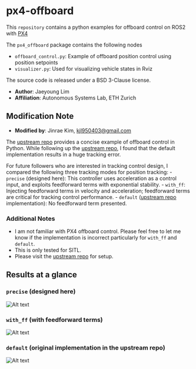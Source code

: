 # px4-offboard
This `repository` contains a python examples for offboard control on ROS2 with [PX4](https://px4.io/)

The `px4_offboard` package contains the following nodes
- `offboard_control.py`: Example of offboard position control using position setpoints
- `visualizer.py`: Used for visualizing vehicle states in Rviz

The source code is released under a BSD 3-Clause license.

- **Author**: Jaeyoung Lim
- **Affiliation**: Autonomous Systems Lab, ETH Zurich

## Modification Note
- **Modified by**: Jinrae Kim, kjl950403@gmail.com

The [upstream repo](https://github.com/Jaeyoung-Lim/px4-offboard) provides a concise example of offboard control in Python.
While following up the [upstream repo](https://github.com/Jaeyoung-Lim/px4-offboard), I found that the default implementation results in a huge tracking error.

For future followers who are interested in tracking control design, I compared the following three tracking modes for position tracking:
    - `precise` (designed here): This controller uses acceleration as a control input, and exploits feedforward terms with exponential stability. 
    - `with_ff`: Injecting feedforward terms in velocity and acceleration; feedforward terms are critical for tracking control performance.
    - `default` ([upstream repo](https://github.com/Jaeyoung-Lim/px4-offboard) implementation): No feedforward term presented.

### Additional Notes
- I am not familiar with PX4 offboard control. Please feel free to let me know if the implementation is incorrect particularly for `with_ff` and `default`.
- This is only tested for SITL.
- Please visit the [upstream repo](https://github.com/Jaeyoung-Lim/px4-offboard) for setup.


## Results at a glance

### `precise` (designed here)
![Alt text](./gifs/precise.gif)

### `with_ff` (with feedforward terms)
![Alt text](./gifs/with_ff.gif)

### `default` (original implementation in the upstream repo)
![Alt text](./gifs/default.gif)
